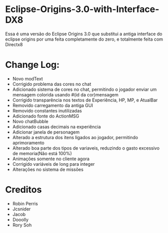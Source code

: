 # Eclipse-Origins-3.0-with-Interface-DX8
Essa é uma versão do Eclipse Origins 3.0 que substitui a antiga interface do eclipse origins
por uma feita completamente do zero, e totalmente feita com Directx8

# Change Log:
- Novo modText
- Corrigido problema das cores no chat
- Adicionado sistema de cores no chat, permitindo o jogador enviar um mensagem colorida usando #(id da cor)mensagem
- Corrigido transparência nos textos de Experiência, HP, MP, e AtualBar
- Removido carregamento da antiga GUI
- Removido constantes inutilizadas
- Adicionado fonte do ActionMSG
- Novo chatBubble
- Adicionado casas decimais na experiência
- Adicionar janela de personagem
- Alterado a estrutura dos itens ligados ao jogador, permitindo aprimoramento
- Alterado boa parte dos tipos de variaveis, reduzindo o gasto excessivo de memoria(Não está 100%)
- Animações somente no cliente agora
- Corrigido variáveis de long para integer
- Alterações no sistema de missões

# Creditos
- Robin Perris
- Jcsnider
- Jacob
- Dooolly
- Rory Soh
